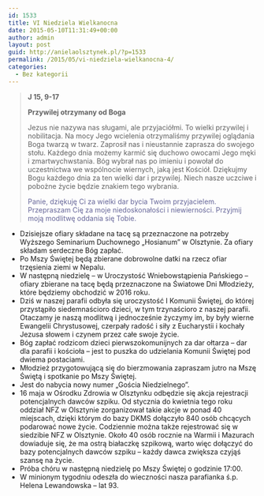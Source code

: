 ```yaml
---
id: 1533
title: VI Niedziela Wielkanocna
date: 2015-05-10T11:31:49+00:00
author: admin
layout: post
guid: http://anielaolsztynek.pl/?p=1533
permalink: /2015/05/vi-niedziela-wielkanocna-4/
categories:
  - Bez kategorii
---
```

> **J 15, 9-17**
> 
> **Przywilej otrzymany od Boga**
> 
> Jezus nie nazywa nas sługami, ale przyjaciółmi. To wielki przywilej i nobilitacja. Na mocy Jego wcielenia otrzymaliśmy przywilej oglądania Boga twarzą w twarz. Zaprosił nas i nieustannie zaprasza do swojego stołu. Każdego dnia możemy karmić się duchowo owocami Jego męki i zmartwychwstania. Bóg wybrał nas po imieniu i powołał do uczestnictwa we wspólnocie wiernych, jaką jest Kościół. Dziękujmy Bogu każdego dnia za ten wielki dar i przywilej. Niech nasze uczciwe i pobożne życie będzie znakiem tego wybrania.
> 
> <span style="color: #666699;">Panie, dziękuję Ci za wielki dar bycia Twoim przyjacielem. Przepraszam Cię za moje niedoskonałości i niewierności. Przyjmij moją modlitwę oddania się Tobie.</span>

  * Dzisiejsze ofiary składane na tacę są przeznaczone na potrzeby Wyższego Seminarium Duchownego &#8222;Hosianum&#8221; w Olsztynie. Za ofiary składam serdeczne Bóg zapłać.
  * Po Mszy Świętej będą zbierane dobrowolne datki na rzecz ofiar trzęsienia ziemi w Nepalu.
  * W następną niedzielę &#8211; w Uroczystość Wniebowstąpienia Pańskiego &#8211; ofiary zbierane na tacę będą przeznaczone na Światowe Dni Młodzieży, które będziemy obchodzić w 2016 roku.
  * Dziś w naszej parafii odbyła się uroczystość I Komunii Świętej, do której przystąpiło siedemnaścioro dzieci, w tym trzynaścioro z naszej parafii. Otaczamy je naszą modlitwą i jednocześnie życzymy im, by były wierne Ewangelii Chrystusowej, czerpały radość i siły z Eucharystii i kochały Jezusa słowem i czynem przez całe swoje życie.
  * Bóg zapłać rodzicom dzieci pierwszokomunijnych za dar ołtarza &#8211; dar dla parafii i kościoła &#8211; jest to puszka do udzielania Komunii Świętej pod dwiema postaciami.
  * Młodzież przygotowującą się do bierzmowania zapraszam jutro na Mszę Świętą i spotkanie po Mszy Świętej.
  * Jest do nabycia nowy numer &#8222;Gościa Niedzielnego&#8221;.
  * 16 maja w Ośrodku Zdrowia w Olsztynku odbędzie się akcja rejestracji potencjalnych dawców szpiku. Od stycznia do kwietnia tego roku oddział NFZ w Olsztynie zorganizował takie akcje w ponad 40 miejscach, dzięki którym do bazy DKMS dołączyło 840 osób chcących podarować nowe życie. Codziennie można także rejestrować się w siedzibie NFZ w Olsztynie. Około 40 osób rocznie na Warmii i Mazurach dowiaduje się, że ma ostrą białaczkę szpikową, warto więc dołączyć do bazy potencjalnych dawców szpiku &#8211; każdy dawca zwiększa czyjąś szansę na życie.
  * Próba chóru w następną niedzielę po Mszy Świętej o godzinie 17:00.
  * W minionym tygodniu odeszła do wieczności nasza parafianka ś.p. Helena Lewandowska &#8211; lat 93.